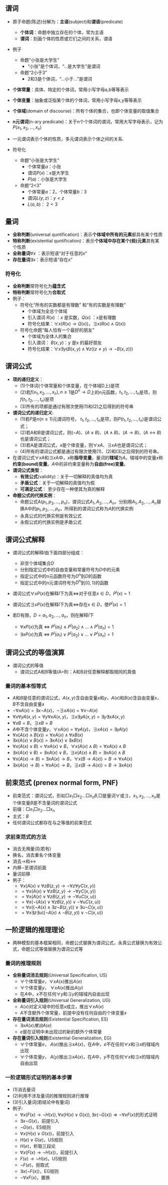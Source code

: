
## 谓词

- 原子命题(陈述)分解为：**主语**(subject)和**谓语**(predicate)
	- **个体词**：命题中独立存在的个体，常为主语
	- **谓词**：刻画个体的性质或它们之间的关系，谓语
- 例子
	- 命题“小张是大学生”
		- “小张”是个体词，“…是大学生”是谓词
	- 命题“2小于3”
		- 2和3是个体词，“…小于…”是谓词

- **个体常量**：具体、特定的个体词，常用小写字母a,b等等表示
- **个体变量**：抽象或泛指某个体的个体词，常用小写字母x,y等等表示
- **个体域**(domain of discourse)：所有个体的集合，也即个体变量的取值集合
- **n元谓词**(n-ary predicate)：关于n个个体词的谓词，常用大写字母表示，记为$P(x_1,x_2,...,x_n)$
- 一元谓词表示个体的性质，多元谓词表示个体之间的关系.
- 符号化
	- 命题“小张是大学生”
		- 个体常量$a$：小张
		- 谓词$P(x)$：$x$是大学生
		- $P(a)$：小张是大学生
	- 命题“2<3”
		- 个体常量$a$：2，个体常量$b$：3
		- 谓词$L(y,z)$：$y < z$
		- $L(a,b)$： $2 < 3$


## 量词

- **全称判断**(universal quntification)：表示**个体域中所有的元素**都具有某个性质
- **特称判断**(existential quntification)：表示**个体域中存在某个(些)元素**具有某个性质
- **全称量词**$∀x$ ：表示短语“对于任意的$x$”
- **存在量词**$∃x$：表示短语“存在$x$”

### 符号化

- **全称判断**常符号化为**蕴含式**
- **特称判断**常符号化为**合取式**
- 例子：
	- 符号化“所有的实数都是有理数” 和“有的实数是有理数”
		- 个体域为全总个体域
		- 引入谓词 $R(x)$ ：$x$ 是实数，$Q(x)$ ：$x$是有理数
		- 符号化结果：$∀x(R(x)→Q(x))，∃x(R(x)∧Q(x))$
	- 符号化命题“每人恰有一个最好的朋友”
		- 个体域为全体人的集合
		- 引入谓词： $B(x,y)$：y 是x 的最好朋友
		- 符号化结果：$∀x∃y(B(x,y)∧∀z((z≠y)→¬B(x,z)))$


## 谓词公式

- **项的递归定义**：
	- (1)个体词(个体常量和个体变量，在个体域D上)是项
	- (2)若$f(x_1,x_2,…,x_n), n≥1$是$D^n→D$上的n元函数，$t_1,t_2,…,t_n$是项，则$f(t_1,t_2,…,t_n)$是项
	- (3)所有的项都是通过有限次使用(1)和(2)之后得到的符号串
- **谓词公式的递归定义**:
	- (1)若$P$是$n(n≥1)$元谓词符号， $t_1,t_2,…,t_n$是项，则$P(t_1,t_2,…,t_n)$是谓词公式；
	- (2)若A和B是谓词公式，则$(¬A)、(A∨B)、(A∧B)、(A→B)、(A↔B)$也是谓词公式；
	- (3)若A是谓词公式，$x$是个体变量，则$∀xA、∃xA$也是谓词公式；
	- (4)所有的谓词公式都是通过有限次使用(1)、(2)和(3)之后得到的符号串。
- 在谓词公式$∀xA$和$∃x$A中，$x$称**指导变量**，量词的**辖域**为$A$。辖域中的变量$x$称**约束(bound)变量**。$A$中的非约束变量称为**自由(free)变量**。
- **谓词公式类型**：
	- **有效公式**(validity)：关于一切解释的真值均为真
	- **矛盾公式**：关于一切解释的真值均为假
	- **可满足公式**： 至少存在一种使其为真的解释
- **命题公式的代换实例**：
	- 命题公式$A(p_1,p_2,…,p_n)$，谓词公式$A_1,A_2,…,A_n$。分别用$A_1,A_2,…,A_n$替换A中的$p_1,p_2,…,p_n$，所得到的谓词公式称为$A$的代换实例
	- 永真公式的代换实例是有效公式
	- 永假公式的代换实例是矛盾公式
## 谓词公式解释

- 谓词公式的解释$I$由下面四部分组成：
	- 非空个体域集合$D$
	- 分别指定公式中的自由变量和常量符号为$D$中的元素
	- 指定公式中的n元函数符号为$D^n$到$D$的函数
	- 指定公式中的n元谓词符号为$D^n$到$\{0,1\}$的函数

- 谓词公式$∀xP(x)$在解释$I$下为真$\Leftrightarrow$对于任意$x\in D$，$P^I(x)=1$
- 谓词公式$∃xP(x)$在解释$I$下为真$\Leftrightarrow$存在$x\in D$，使$P^I(x)=1$
- 若D有限，$D={a_1,a_2,…,a_n}$，则在解释$I$下
	- $∀xP(x)$为真 $\Leftrightarrow$ $P^I(a_1)∧P^I(a_2)∧...∧P^I(a_n)=1$
	- $∃xP(x)$为真 $\Leftrightarrow$ $P^I(a_1)∨P^I(a_2)∨…∨P^I(a_n)=1$

## 谓词公式的等值演算

- 谓词公式的等值
	- 谓词公式A和B等值(A=B)：A和B对任意解释都取相同的真值

### 量词的基本恒等式

- $A$和$B$是任意的谓词公式，$A(x,y)$含自由变量$x$和$y$，$A(x)$和$B(x)$含自由变量$x$，$B$不含自由变量$x$
- $\neg \forall xA(x) = \exists x \neg A(x)$，$\neg \exists x A(x) = \forall x\neg A(x)$
- $\forall x\forall y A(x,y) = \forall y\forall x A(x,y)$，$\exists x\exists yA(x,y) =\exists y\exists xA(x,y)$
- $\forall xB =B$，$\exists xB=B$
- $A$中不含个体变量$y$，$\forall xA(x)=\forall yA(y)$，$\exists xA(x) = \exists yA(y)$
- $\forall x(A(x)\wedge B(x)) = \forall xA(x) \wedge \forall xB(x)$
- $\exists x(A(x)\vee B(x)) = \exists xA(x)\vee \exists xB(x)$
- $\forall x(A(x)\vee B) = \forall xA(x)\vee B$，$\forall x(A(x)\wedge B) = \forall xA(x)\wedge B$
- $\exists x(A(x)\vee B) = \exists xA(x)\vee B$，$\exists x(A(x)\wedge B) = \exists xA(x)\wedge B$
- $\forall x(A(x)\rightarrow B) = \exists xA(x)\rightarrow B$，$\forall x(B\rightarrow A(x))=B\rightarrow \forall xA(x)$
- $\exists x(A(x)\rightarrow B) = \forall xA(x)\rightarrow B$，$\exists x(B\rightarrow A(x))=B\rightarrow \exists xA(x)$

## **前束范式** (prenex normal form, **PNF**)

- 前束范式：谓词公式，形如$□x_1□x_2…□x_nB$,$□$是量词$∀$或$∃$，$x_1,x_2,…,x_n$是个体变量$B$是不含量词的谓词公式
- 前缀：$□x_1□x_2…□x_n$
- 主式：$B$
- 任何谓词公式都存在与之等值的前束范式

### 求前束范式的方法

- 消去无用量词(若有)
- 换名，消去重名个体变量
- 消去→和↔
- 内移¬至谓词前面
- 量词前移
- 例子：
	- $∀x(A(x)∨∀zB(z,y)→¬∀z∀yC(x,y))$
	- $=∀x(A(x)∨∀zB(z,y)→¬∀yC(x,y))$
	- $=∀x(A(x)∨∀zB(z,y)→¬∀uC(x,u))$
	- $=∀x(¬(A(x)∨∀zB(z,y))∨¬∀uC(x,u))$
	- $=∀x((¬A(x)∧∃z¬B(z,y))∨∃u¬C(x,u))$
	- $=∀x∃z∃u((¬A(x)∧¬B(z,y))∨¬C(x,u))$

## 一阶逻辑的推理理论

- 两种模型的基本框架相同，命题公式替换为谓词公式，永真公式替换为有效公式，命题公式等值替换为谓词公式等

### 量词的推理规则

- **全称量词消去规则**(Universal Specification, US)
	- $∀$个体常量$e$，$∀xA(x)$推出$A(e)$
	- $∀$个体变量$y$， $∀xA(x)$推出$A(y)$
	- 在$A$中，$x$不在任何$∀y$和$∃y$的辖域内自由出现
- **全称量词引入规则**(Universal Generalization, UG)
	- $A(x)$对定义域中的任意$x$成立，推出$∀xA(x)$
	- $A$不含额外个体常量，前提中没有任何自由的个体变量$x$
- **存在量词消去规则**(Existential Specification, ES)
	- $∃xA(x)推出A(e)$
	- $e$是在证明中未出现过的新的额外个体常量
- **存在量词引入规则**(Existential Generalization, EG)
	- $∀$个体常量$e$， $A(e)$推出$∃xA(x)$，在$A$中，$e$不在任何$∀x$和$∃x$的辖域内出现
	- $∀$个体变量$y$， $A(y)$推出$∃xA(x)$，在$A$中，$y$不在任何$∀x$和$∃x$的辖域内自由出现


### 一阶逻辑形式证明的基本步骤

- (1)消去量词
- (2)利用不涉及量词的推理规则进行推理
- (3)引入量词(若结论中有量词)
- 例子: 
	- $∀x(F(x)→¬H(x)),∀x(H(x)∨G(x)), ∃x(¬G(x)) ⇒ ¬∀xF(x)$的形式证明
	- $∃x¬G(x)$，前提引入
	- $¬G(e)$，ES规则
	- $∀x(H(x)∨G(x))$，前提引入
	- $H(e)∨G(e)$，US规则
	- $H(e)$，析取三段论
	- $∀x(F(x) →¬H(x))$，前提引入
	- $F(e)→¬H(e)$，US规则
	- $¬F(e)$，拒取式
	- $∃x (¬F(x))$，EG规则
	- $¬∀x F(x)$，置换